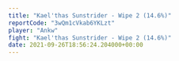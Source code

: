 ```yaml
---
title: "Kael'thas Sunstrider - Wipe 2 (14.6%)"
reportCode: "3wQm1cVkab6YKLzt"
player: "Ankw"
fight: "Kael'thas Sunstrider - Wipe 2 (14.6%)"
date: 2021-09-26T18:56:24.204000+00:00
---
```

